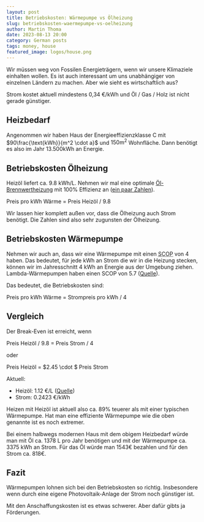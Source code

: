 ```yaml
---
layout: post
title: Betriebskosten: Wärmepumpe vs Ölheizung
slug: betriebskosten-waermepumpe-vs-oelheizung
author: Martin Thoma
date: 2023-08-13 20:00
category: German posts
tags: money, house
featured_image: logos/house.png
---
```

Wir müssen weg von Fossilen Energieträgern, wenn wir unsere Klimaziele einhalten
wollen. Es ist auch interessant um uns unabhängiger von einzelnen Ländern zu
machen. Aber wie sieht es wirtschaftlich aus?

Strom kostet aktuell mindestens 0,34 €/kWh und Öl / Gas / Holz ist nicht gerade
günstiger.


## Heizbedarf

Angenommen wir haben Haus der Energieeffizienzklasse C mit
$90\frac{\text{kWh}}{m^2 \cdot a}$ und $150\text{m}^2$ Wohnfläche. Dann benötigt
es also im Jahr 13.500kWh an Energie.


## Betriebskosten Ölheizung

Heizöl liefert ca. 9.8 kWh/L. Nehmen wir mal eine optimale [Öl-Brennwertheizung](https://de.wikipedia.org/wiki/Brennwertkessel)
mit 100% Effizienz an ([ein paar Zahlen](https://www.energie-fachberater.de/expertenrat/expertenrat-wirkungsgrad-oelheizung-1414418105.php)).

Preis pro kWh Wärme = Preis Heizöl / 9.8

Wir lassen hier komplett außen vor, dass die Ölheizung auch Strom benötigt. Die
Zahlen sind also sehr zugunsten der Ölheizung.


## Betriebskosten Wärmepumpe

Nehmen wir auch an, dass wir eine Wärmepumpe mit einen <abbr title="Seasonal
Coefficient of Performance">SCOP</abbr> von 4 haben. Das bedeutet, für jede kWh
an Strom die wir in die Heizung stecken, können wir im Jahresschnitt 4&nbsp;kWh
an Energie aus der Umgebung ziehen. Lambda-Wärmepumpen haben einen SCOP von 5.7 ([Quelle](https://lambda-wp.at/luft/)).

Das bedeutet, die Betriebskosten sind:

Preis pro kWh Wärme = Strompreis pro kWh / 4

## Vergleich

Der Break-Even ist erreicht, wenn

Preis Heizöl / 9.8 = Preis Strom / 4

oder

Preis Heizöl = $2.45 \cdot $ Preis Strom

Aktuell:

* Heizöl: 1.12 €/L ([Quelle](https://www.heizoel24.de/))
* Strom: 0.2423 €/kWh

Heizen mit Heizöl ist aktuell also ca. 89% teuerer als mit einer typischen
Wärmepumpe. Hat man eine effiziente Wärmepumpe wie die oben genannte ist es noch
extremer.

Bei einem halbwegs modernen Haus mit dem obigem Heizbedarf würde man mit Öl
ca. 1378 L pro Jahr benötigen und mit der Wärmepumpe ca. 3375 kWh an Strom.
Für das Öl würde man 1543€ bezahlen und für den Strom ca. 818€.


## Fazit

Wärmepumpen lohnen sich bei den Betriebskosten so richtig. Insbesondere wenn durch
eine eigene Photovoltaik-Anlage der Strom noch günstiger ist.

Mit den Anschaffungskosten ist es etwas schwerer. Aber dafür gibts ja Förderungen.
